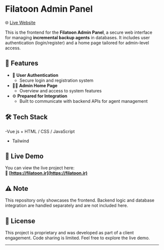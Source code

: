 # Filatoon Admin Panel

🌐 [Live Website](https://filatoon.ir)

This is the frontend for the **Filatoon Admin Panel**, a secure web interface for managing **incremental backup agents** in databases. It includes user authentication (login/register) and a  home page tailored for admin-level access.

## 📌 Features

- 🔐 **User Authentication**
  - Secure login and registration system
- 🧑‍💻 **Admin Home Page**
  - Overview and access to system features
- ⚙️ **Prepared for Integration**
  - Built to communicate with backend APIs for agent management

## 🛠️ Tech Stack

-Vue js + HTML / CSS / JavaScript
- Tailwind

## 🚀 Live Demo

You can view the live project here:  
🔗 **[https://filatoon.ir](https://filatoon.ir)**

## ⚠️ Note

This repository only showcases the frontend. Backend logic and database integration are handled separately and are not included here.

## 📄 License

This project is proprietary and was developed as part of a client engagement. Code sharing is limited. Feel free to explore the live demo.

---

